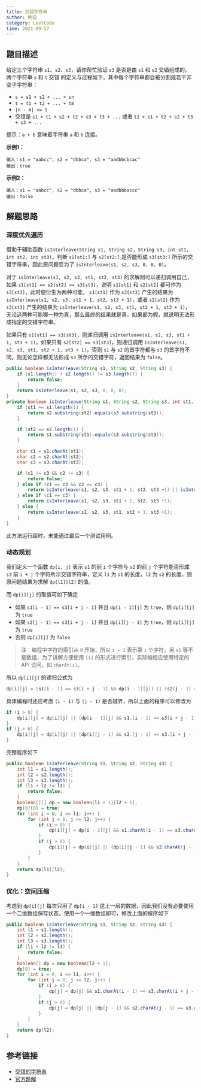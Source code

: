 ```yaml
---
title: 交错字符串
author: 熊滔
category: LeetCode
time: 2021-09-27
---
```



## 题目描述

给定三个字符串 `s1`、`s2`、`s3`，请你帮忙验证 `s3` 是否是由 `s1` 和 `s2` 交错组成的。两个字符串 `s` 和 `t` 交错 的定义与过程如下，其中每个字符串都会被分割成若干非空子字符串：

- `s = s1 + s2 + ... + sn`
- `t = t1 + t2 + ... + tm`
- `|n - m| <= 1`
- 交错是 `s1 + t1 + s2 + t2 + s3 + t3 + ...` 或者 `t1 + s1 + t2 + s2 + t3 + s3 + ...`

提示：`a + b` 意味着字符串 `a` 和 `b` 连接。

**示例1：**

```
输入：s1 = "aabcc", s2 = "dbbca", s3 = "aadbbcbcac"
输出：true
```

**示例2：**

```
输入：s1 = "aabcc", s2 = "dbbca", s3 = "aadbbbaccc"
输出：false
```

## 解题思路

### 深度优先遍历

借助于辅助函数 `isInterleave(String s1, String s2, String s3, int st1, int st2, int st3)`，判断 `s1[st1:]` 与 `s2[st2:]` 是否能形成 `s3[st3:]` 所示的交错字符串，因此原问题变为了 `isInterleave(s1, s2, s3, 0, 0, 0)`。

对于 `isInterleave(s1, s2, s3, st1, st2, st3)` 的求解则可以递归调用自己，如果 `s1[st1] == s2[st2] == s3[st3]`，说明 `s1[st1]` 和 `s2[st2]` 都可作为 `s3[st3]`，此时便衍生为两种可能， `s1[st1]` 作为 `s3[st3]` 产生的结果为 `isInterleave(s1, s2, s3, st1 + 1, st2, st3 + 1)`，或者 `s2[st2]` 作为 `s3[st3]` 产生的结果为 `isInterleave(s1, s2, s3, st1, st2 + 1, st3 + 1)`，无论这两种可能哪一种为真，那么最终的结果就是真，如果都为假，就说明无法形成指定的交错字符串。

如果只有 `s1[st1] == s3[st3]`，则递归调用 `isInterleave(s1, s2, s3, st1 + 1, st3 + 1)`，如果只有 `s2[st2] == s3[st3]`，则递归调用 `isInterleave(s1, s2, s3, st1, st2 + 1, st3 + 1)`，否则 `s1` 与 `s2` 的首字符都与 `s3` 的首字符不同，则无论怎样都无法形成 `s3` 所示的交错字符，返回结果为 `false`。

```java
public boolean isInterleave(String s1, String s2, String s3) {
    if (s1.length() + s2.length() != s3.length()) {
        return false;
    }
    return isInterleave(s1, s2, s3, 0, 0, 0);
}
private boolean isInterleave(String s1, String s2, String s3, int st1, int st2, int st3) {
    if (st1 == s1.length()) {
        return s2.substring(st2).equals(s3.substring(st3));
    }

    if (st2 == s2.length()) {
        return s1.substring(st1).equals(s3.substring(st3));
    }

    char c1 = s1.charAt(st1);
    char c2 = s2.charAt(st2);
    char c3 = s3.charAt(st3);

    if (c1 != c3 && c2 != c3) {
        return false;
    } else if (c1 == c3 && c2 == c3) {
        return isInterleave(s1, s2, s3, st1 + 1, st2, st3 +1) || isInterleave(s1, s2, s3, st1, st2 + 1, st3 +1);
    } else if (c1 == c3) {
        return isInterleave(s1, s2, s3, st1 + 1, st2, st3 +1);
    } else {
        return isInterleave(s1, s2, s3, st1, st2 + 1, st3 +1);
    }
}
```

此方法运行超时，未能通过最后一个测试用例。

### 动态规划

我们定义一个函数 `dp[i, j]` 表示 `s1` 的前 `i` 个字符与 `s2` 的前 `j` 个字符能否形成 `s3` 前 `i + j` 个字符所示交错字符串，定义 `l1` 为 `s1` 的长度，`l2` 为 `s2` 的长度，则原问题结果为求解 `dp[l1][l2]` 的值。

而 `dp[i][j]` 的取值可如下确定

- 如果 `s1[i - 1] == s3[i + j - 1]` 并且 `dp[i - 1][j]` 为 `true`，则 `dp[i][j]` 为 `true`
- 如果 `s2[j - 1] == s3[i + j - 1]` 并且 `dp[i][j - 1]` 为 `true`，则 `dp[i][j]` 为 `true`
- 否则 `dp[i][j]` 为 `false`

> 注：编程中字符的索引从 `0` 开始，所以 `i - 1` 表示第 `i` 个字符，另 `s1` 等不是数组，为了讲解方便使用 `[i]` 的形式进行索引，实际编程应使用特定的 API 访问，如 `charAt(i)`。

所以 `dp[i][j]` 的递归公式为

```java
dp[i][j] = (s1[i - 1] == s3[i + j - 1] && dp[i - 1][j]) || (s2[j - 1] == s3[i + j - 1] && dp[i][j - 1])
```

具体编程时还应考虑 `(i - 1)` 与 `(j - 1)` 是否越界，所以上面的程序可以修改为

```java
if (i > 0) {
    dp[i][j] = dp[i][j] || (dp[i - 1][j] && s1.[i - 1] == s3[i + j - 1]);
}
if (j > 0) {
    dp[i][j] = dp[i][j] || (dp[i][j - 1] && s2.[j - 1] == s3.[i + j - 1]);
}
```

完整程序如下

```java
public boolean isInterleave(String s1, String s2, String s3) {
    int l1 = s1.length();
    int l2 = s2.length();
    int l3 = s3.length();
    if (l1 + l2 != l3) {
        return false;
    }
    boolean[][] dp = new boolean[l1 + 1][l2 + 1];
    dp[0][0] = true;
    for (int i = 0; i <= l1; i++) {
        for (int j = 0; j <= l2; j++) {
            if (i > 0) {
                dp[i][j] = dp[i - 1][j] && s1.charAt(i - 1) == s3.charAt(i + j - 1);
            }
            if (j > 0) {
                dp[i][j] = dp[i][j] || (dp[i][j - 1] && s2.charAt(j - 1) == s3.charAt(i + j - 1));
            }
        }
    }
    return dp[l1][l2];
}
```

### 优化：空间压缩

考虑到 `dp[i][j]` 每次只用了 `dp[i - 1]` 这上一层的数据，因此我们没有必要使用一个二维数组保存状态，使用一个一维数组即可，修改上面的程序如下

```java
public boolean isInterleave(String s1, String s2, String s3) {
    int l1 = s1.length();
    int l2 = s2.length();
    int l3 = s3.length();
    if (l1 + l2 != l3) {
        return false;
    }
    boolean[] dp = new boolean[l2 + 1];
    dp[0] = true;
    for (int i = 0; i <= l1; i++) {
        for (int j = 0; j <= l2; j++) {
            if (i > 0) {
                dp[j] = dp[j] && s1.charAt(i - 1) == s3.charAt(i + j - 1);
            }
            if (j > 0) {
                dp[j] = dp[j] || (dp[j - 1] && s2.charAt(j - 1) == s3.charAt(i + j - 1));
            }
        }
    }
    return dp[l2];
}
```

## 参考链接

- [交错的字符串](https://leetcode-cn.com/problems/interleaving-string/)
- [官方题解](https://leetcode-cn.com/problems/interleaving-string/solution/jiao-cuo-zi-fu-chuan-by-leetcode-solution/)